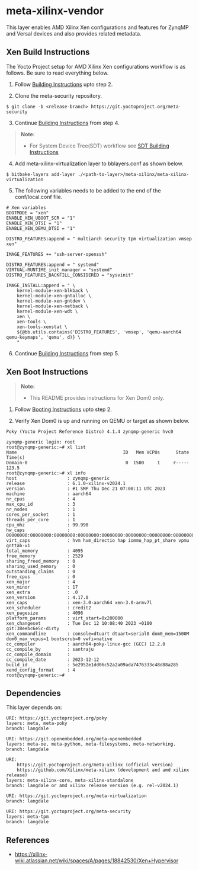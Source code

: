 # meta-xilinx-vendor

This layer enables AMD Xilinx Xen configurations and features for ZynqMP and
Versal devices and also provides related metadata.

## Xen Build Instructions

The Yocto Project setup for AMD Xilinx Xen configurations workflow is as follows.
Be sure to read everything below.

1. Follow [Building Instructions](../README.building.md) upto step 2.

2. Clone the meta-security repository.

```
$ git clone -b <release-branch> https://git.yoctoproject.org/meta-security
```

3. Continue [Building Instructions](../README.building.md) from step 4.

> **Note:**
> * For System Device Tree(SDT) workflow see [SDT Building Instructions](../meta-xilinx-standalone-experimental/README.md)

4. Add meta-xilinx-virtualization layer to bblayers.conf as shown below.

```
$ bitbake-layers add-layer ./<path-to-layer>/meta-xilinx/meta-xilinx-virtualization
```

5. The following variables needs to be added to the end of the conf/local.conf file.

```
# Xen variables
BOOTMODE = "xen"
ENABLE_XEN_UBOOT_SCR = "1"
ENABLE_XEN_DTSI = "1"
ENABLE_XEN_QEMU_DTSI = "1"

DISTRO_FEATURES:append = " multiarch security tpm virtualization vmsep xen"

IMAGE_FEATURES += "ssh-server-openssh"

DISTRO_FEATURES:append = " systemd"
VIRTUAL-RUNTIME_init_manager = "systemd"
DISTRO_FEATURES_BACKFILL_CONSIDERED = "sysvinit"

IMAGE_INSTALL:append = " \
    kernel-module-xen-blkback \
    kernel-module-xen-gntalloc \
    kernel-module-xen-gntdev \
    kernel-module-xen-netback \
    kernel-module-xen-wdt \
    xen \
    xen-tools \
    xen-tools-xenstat \
    ${@bb.utils.contains('DISTRO_FEATURES', 'vmsep', 'qemu-aarch64 qemu-keymaps', 'qemu', d)} \
    "
```

6. Continue [Building Instructions](../README.building.md) from step 5.

## Xen Boot Instructions

> **Note:**
> * This README provides instructions for Xen Dom0 only.

1. Follow [Booting Instructions](../README.booting.md) upto step 2.

2. Verify Xen Dom0 is up and running on QEMU or target as shown below.

```
Poky (Yocto Project Reference Distro) 4.1.4 zynqmp-generic hvc0

zynqmp-generic login: root
root@zynqmp-generic:~# xl list
Name                                        ID   Mem VCPUs      State   Time(s)
Domain-0                                     0  1500     1     r-----     123.5
root@zynqmp-generic:~# xl info
host                   : zynqmp-generic
release                : 6.1.0-xilinx-v2024.1
version                : #1 SMP Thu Dec 21 07:00:11 UTC 2023
machine                : aarch64
nr_cpus                : 4
max_cpu_id             : 3
nr_nodes               : 1
cores_per_socket       : 1
threads_per_core       : 1
cpu_mhz                : 99.990
hw_caps                : 00000000:00000000:00000000:00000000:00000000:00000000:00000000:00000000
virt_caps              : hvm hvm_directio hap iommu_hap_pt_share vpmu gnttab-v1
total_memory           : 4095
free_memory            : 2529
sharing_freed_memory   : 0
sharing_used_memory    : 0
outstanding_claims     : 0
free_cpus              : 0
xen_major              : 4
xen_minor              : 17
xen_extra              : .0
xen_version            : 4.17.0
xen_caps               : xen-3.0-aarch64 xen-3.0-armv7l
xen_scheduler          : credit2
xen_pagesize           : 4096
platform_params        : virt_start=0x200000
xen_changeset          : Tue Dec 12 10:08:40 2023 +0100 git:38eebc6e5c-dirty
xen_commandline        : console=dtuart dtuart=serial0 dom0_mem=1500M dom0_max_vcpus=1 bootscrub=0 vwfi=native
cc_compiler            : aarch64-poky-linux-gcc (GCC) 12.2.0
cc_compile_by          : santraju
cc_compile_domain      :
cc_compile_date        : 2023-12-12
build_id               : 5e2952e1dd06c52a2a09ada7476333c48d88a285
xend_config_format     : 4
root@zynqmp-generic:~#
```

## Dependencies

This layer depends on:

	URI: https://git.yoctoproject.org/poky
	layers: meta, meta-poky
	branch: langdale

	URI: https://git.openembedded.org/meta-openembedded
	layers: meta-oe, meta-python, meta-filesystems, meta-networking.
	branch: langdale

	URI:
        https://git.yoctoproject.org/meta-xilinx (official version)
        https://github.com/Xilinx/meta-xilinx (development and amd xilinx release)
	layers: meta-xilinx-core, meta-xilinx-standalone
	branch: langdale or amd xilinx release version (e.g. rel-v2024.1)

	URI: https://git.yoctoproject.org/meta-virtualization
	branch: langdale

	URI: https://git.yoctoproject.org/meta-security
	layers: meta-tpm
	branch: langdale

## References

* https://xilinx-wiki.atlassian.net/wiki/spaces/A/pages/18842530/Xen+Hypervisor

